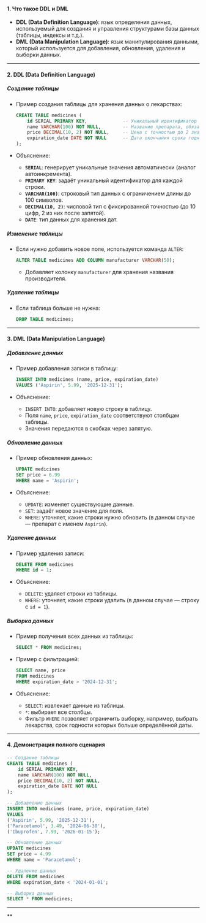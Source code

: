 
#### **1. Что такое DDL и DML**

- **DDL (Data Definition Language)**: язык определения данных, используемый для создания и управления структурами базы данных (таблицы, индексы и т.д.).
- **DML (Data Manipulation Language)**: язык манипулирования данными, который используется для добавления, обновления, удаления и выборки данных.

---

#### **2. DDL (Data Definition Language)**

##### **Создание таблицы**

- Пример создания таблицы для хранения данных о лекарствах:
    
    ```sql
    CREATE TABLE medicines (
        id SERIAL PRIMARY KEY,             -- Уникальный идентификатор (автоинкремент)
        name VARCHAR(100) NOT NULL,        -- Название препарата, обязательное поле
        price DECIMAL(10, 2) NOT NULL,     -- Цена с точностью до 2 знаков после запятой
        expiration_date DATE NOT NULL      -- Дата окончания срока годности
    );
    ```
    
- Объяснение:
    - **`SERIAL`**: генерирует уникальные значения автоматически (аналог автоинкремента).
    - **`PRIMARY KEY`**: задаёт уникальный идентификатор для каждой строки.
    - **`VARCHAR(100)`**: строковый тип данных с ограничением длины до 100 символов.
    - **`DECIMAL(10, 2)`**: числовой тип с фиксированной точностью (до 10 цифр, 2 из них после запятой).
    - **`DATE`**: тип данных для хранения дат.

##### **Изменение таблицы**

- Если нужно добавить новое поле, используется команда `ALTER`:
    
    ```sql
    ALTER TABLE medicines ADD COLUMN manufacturer VARCHAR(50);
    ```
    
    - Добавляет колонку `manufacturer` для хранения названия производителя.

##### **Удаление таблицы**

- Если таблица больше не нужна:
    
    ```sql
    DROP TABLE medicines;
    ```
    

---

#### **3. DML (Data Manipulation Language)**

##### **Добавление данных**

- Пример добавления записи в таблицу:
    
    ```sql
    INSERT INTO medicines (name, price, expiration_date)
    VALUES ('Aspirin', 5.99, '2025-12-31');
    ```
    
- Объяснение:
    - `INSERT INTO`: добавляет новую строку в таблицу.
    - Поля `name`, `price`, `expiration_date` соответствуют столбцам таблицы.
    - Значения передаются в скобках через запятую.

##### **Обновление данных**

- Пример обновления данных:
    
    ```sql
    UPDATE medicines 
    SET price = 6.99 
    WHERE name = 'Aspirin';
    ```
    
- Объяснение:
    - `UPDATE`: изменяет существующие данные.
    - `SET`: задаёт новое значение для поля.
    - `WHERE`: уточняет, какие строки нужно обновить (в данном случае — препарат с именем `Aspirin`).

##### **Удаление данных**

- Пример удаления записи:
    
    ```sql
    DELETE FROM medicines 
    WHERE id = 1;
    ```
    
- Объяснение:
    - `DELETE`: удаляет строки из таблицы.
    - `WHERE`: уточняет, какие строки удалить (в данном случае — строку с `id = 1`).

##### **Выборка данных**

- Пример получения всех данных из таблицы:
    
    ```sql
    SELECT * FROM medicines;
    ```
    
- Пример с фильтрацией:
    
    ```sql
    SELECT name, price 
    FROM medicines 
    WHERE expiration_date > '2024-12-31';
    ```
    
- Объяснение:
    - `SELECT`: извлекает данные из таблицы.
    - `*`: выбирает все столбцы.
    - Фильтр `WHERE` позволяет ограничить выборку, например, выбрать лекарства, срок годности которых больше определённой даты.

---

#### **4. Демонстрация полного сценария**

```sql
-- Создание таблицы
CREATE TABLE medicines (
    id SERIAL PRIMARY KEY,
    name VARCHAR(100) NOT NULL,
    price DECIMAL(10, 2) NOT NULL,
    expiration_date DATE NOT NULL
);

-- Добавление данных
INSERT INTO medicines (name, price, expiration_date)
VALUES 
('Aspirin', 5.99, '2025-12-31'),
('Paracetamol', 3.49, '2024-06-30'),
('Ibuprofen', 7.99, '2026-01-15');

-- Обновление данных
UPDATE medicines 
SET price = 4.99 
WHERE name = 'Paracetamol';

-- Удаление данных
DELETE FROM medicines 
WHERE expiration_date < '2024-01-01';

-- Выборка данных
SELECT * FROM medicines;
```

---
**
